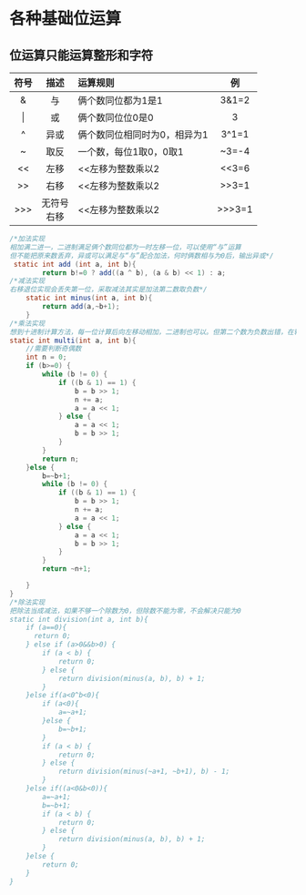 # **各种基础位运算**

## **位运算只能运算整形和字符**</br>


| 符号 |描述 |运算规则                   |  例    |
|:----:|:--:|:--------------------------|:-----:|
|&     | 与 |俩个数同位都为1是1           |3&1=2  |
|\|    | 或 |俩个数同位位0是0             |3|1=3  |
|^     |异或|俩个数同位相同时为0，相异为1  |3^1=1  |
|~     |取反|一个数，每位1取0，0取1        |~3=-4  |
|<<    |左移|<<左移为整数乘以2             |<<3=6  |
|>>    |右移|<<左移为整数乘以2             |>>3=1  |
|>>>   |无符号</br>右移|<<左移为整数乘以2             |>>>3=1  |

``` java
/*加法实现
相加满二进一，二进制满足俩个数同位都为一时左移一位，可以使用“与”运算
但不能把原来数丢弃，异或可以满足与“与”配合加法，何时俩数相与为0后，输出异或*/
 static int add (int a, int b){
        return b!=0 ? add((a ^ b), (a & b) << 1) : a;
/*减法实现
右移退位实现会丢失第一位，采取减法其实是加法第二数取负数*/
    static int minus(int a, int b){
        return add(a,~b+1);
    }
/*乘法实现
想到十进制计算方法，每一位计算后向左移动相加，二进制也可以。但第二个数为负数出错，在输入后进行正负判断*/
static int multi(int a, int b){
    //需要判断奇偶数
    int n = 0;
    if (b>=0) {
        while (b != 0) {
            if ((b & 1) == 1) {
                b = b >> 1;
                n += a;
                a = a << 1;
            } else {
                a = a << 1;
                b = b >> 1;
            }
        }
        return n;
    }else {
        b=~b+1;
        while (b != 0) {
            if ((b & 1) == 1) {
                b = b >> 1;
                n += a;
                a = a << 1;
            } else {
                a = a << 1;
                b = b >> 1;
            }
        }
        return ~n+1;

    }
}
/*除法实现
把除法当成减法，如果不够一个除数为0，但除数不能为零，不会解决只能为0
static int division(int a, int b){
    if (a==0){
      return 0;
    } else if (a>0&&b>0) {
        if (a < b) {
            return 0;
        } else {
            return division(minus(a, b), b) + 1;
        }
    }else if(a<0^b<0){
        if (a<0){
            a=~a+1;
        }else {
            b=~b+1;
        }
        if (a < b) {
            return 0;
        } else {
            return division(minus(~a+1, ~b+1), b) - 1;
        }
    }else if((a<0&b<0)){
        a=~a+1;
        b=~b+1;
        if (a < b) {
            return 0;
        } else {
            return division(minus(a, b), b) + 1;
        }
    }else {
        return 0;
    }
}
```
